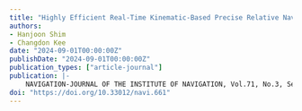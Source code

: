 ```yaml
---
title: "Highly Efficient Real-Time Kinematic-Based Precise Relative Navigation for Autonomous Rendezvous CubeSat"
authors:
- Hanjoon Shim
- Changdon Kee
date: "2024-09-01T00:00:00Z"
publishDate: "2024-09-01T00:00:00Z"
publication_types: ["article-journal"]
publication: |-
    NAVIGATION-JOURNAL OF THE INSTITUTE OF NAVIGATION, Vol.71, No.3, Sep2024
doi: "https://doi.org/10.33012/navi.661"
---
```

